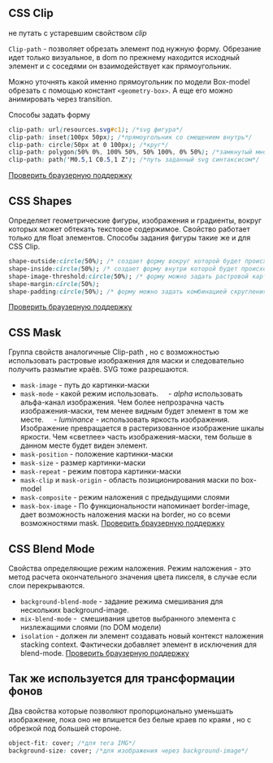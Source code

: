 ## CSS Clip
не путать с устаревшим свойством *clip*

`Clip-path` - позволяет обрезать элемент под нужную форму. Обрезание идет только визуальное, в dom по прежнему находится исходный элемент и с соседями он взаимодействует как прямоугольник.

Можно уточнять какой именно прямоугольник по модели Box-model обрезать с помощью констант `<geometry-box>`. А еще его можно анимировать через transition.

Способы задать форму
```css
clip-path: url(resources.svg#c1); /*svg фигура*/
clip-path: inset(100px 50px); /*прямоугольник со смещением внутрь*/
clip-path: circle(50px at 0 100px); /*круг*/
clip-path: polygon(50% 0%, 100% 50%, 50% 100%, 0% 50%); /*замкнутый многоугольник с координатами в px или %*/
clip-path: path('M0.5,1 C0.5,1 Z'); /*путь заданный svg синтаксисом*/
```
[Проверить браузерную поддержку](https://caniuse.com/#feat=css-clip-path)
 
  
## CSS Shapes
Определяет геометрические фигуры, изображения и градиенты, вокруг которых может обтекать текстовое содержимое. Свойство работает только для float элементов. Способы задания фигуры такие же и для CSS Clip.
```css
shape-outside:circle(50%); /* создает форму вокруг которой будет происходить обтекание  */
shape-inside:circle(50%); /* создает форму внутри которой будет происходить обтекание  */
shape-image-threshold:circle(50%); /* форму можно задать растровой картинкой */
shape-margin:circle(50%);
shape-padding:circle(50%); /* форму можно задать комбинацией скругления и отступов */
```
[Проверить браузерную поддержку](https://caniuse.com/#feat=css-shapes)

  
## CSS Mask
Группа свойств аналогичные Clip-path , но с возможностью использовать растровые изображения для маски и следовательно получить размытие краёв. SVG тоже разрешаются.
- `mask-image` - путь до картинки-маски
- `mask-mode` - какой режим использовать.
    - *alpha* использовать альфа-канал изображения. Чем более непрозрачна часть изображения-маски, тем менее видным будет элемент в том же месте.
    - *luminance* - использовать яркость изображения. Изображение превращается в растеризованное изображение шкалы яркости. Чем «светлее» часть изображения-маски, тем больше в данном месте будет виден элемент.
- `mask-position` - положение картинки-маски
- `mask-size` - размер картинки-маски
- `mask-repeat` - режим повтора картинки-маски
- `mask-clip` и `mask-origin` - область позиционирования маски по box-model
- `mask-composite` - режим наложения с предыдущими слоями
- `mask-box-image` - По функциональности напоминает border-image, дает возможность наложения маски на border, но со всеми возможностями mask.
[Проверить браузерную поддержку](https://caniuse.com/#feat=css-masks)

  
## CSS Blend Mode
Свойства определяющие режим наложения. Режим наложения - это метод расчета окончательного значения цвета пикселя, в случае если слои перекрываются.
- `background-blend-mode` - задание режима смешивания для нескольких background-image.
- `mix-blend-mode` -  смешивания цветов выбранного элемента с низлежащими слоями (по DOM модели)
- `isolation` - должен ли элемент создавать новый контекст наложения stacking context. Фактически добавляет элемент в исключения для blend-mode.
[Проверить браузерную поддержку](https://caniuse.com/#feat=css-mixblendmode)

  
## Так же используется для трансформации фонов
Два свойства которые позволяют пропорционально уменьшать изображение, пока оно не впишется без белые краев по краям , но с обрезкой под большей стороне.
```css
object-fit: cover; /*для тега IMG*/
background-size: cover; /*для изображения через background-image*/
```